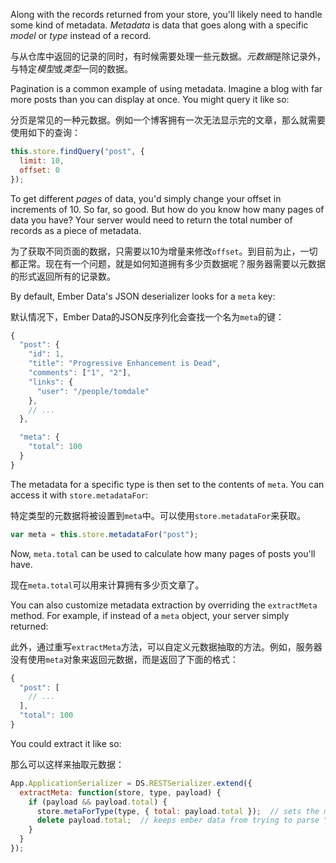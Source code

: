 Along with the records returned from your store, you'll likely need to handle some kind of metadata. *Metadata* is data that goes along with a specific *model* or *type* instead of a record.

与从仓库中返回的记录的同时，有时候需要处理一些元数据。*元数据*是除记录外，与特定*模型*或*类型*一同的数据。

Pagination is a common example of using metadata. Imagine a blog with far more posts than you can display at once. You might query it like so:

分页是常见的一种元数据。例如一个博客拥有一次无法显示完的文章，那么就需要使用如下的查询：

```js
this.store.findQuery("post", {
  limit: 10,
  offset: 0
});
```

To get different *pages* of data, you'd simply change your offset in increments of 10. So far, so good. But how do you know how many pages of data you have? Your server would need to return the total number of records as a piece of metadata.

为了获取不同页面的数据，只需要以10为增量来修改`offset`。到目前为止，一切都正常。现在有一个问题，就是如何知道拥有多少页数据呢？服务器需要以元数据的形式返回所有的记录数。

By default, Ember Data's JSON deserializer looks for a `meta` key:

默认情况下，Ember Data的JSON反序列化会查找一个名为`meta`的键：

```js
{
  "post": {
    "id": 1,
    "title": "Progressive Enhancement is Dead",
    "comments": ["1", "2"],
    "links": {
      "user": "/people/tomdale"
    },
    // ...
  },

  "meta": {
    "total": 100
  }
}
```

The metadata for a specific type is then set to the contents of `meta`. You can access it with `store.metadataFor`:

特定类型的元数据将被设置到`meta`中。可以使用`store.metadataFor`来获取。

```js
var meta = this.store.metadataFor("post");
```

Now, `meta.total` can be used to calculate how many pages of posts you'll have.

现在`meta.total`可以用来计算拥有多少页文章了。

You can also customize metadata extraction by overriding the `extractMeta` method. For example, if instead of a `meta` object, your server simply returned:

此外，通过重写`extractMeta`方法，可以自定义元数据抽取的方法。例如，服务器没有使用`meta`对象来返回元数据，而是返回了下面的格式：

```js
{
  "post": [
    // ...
  ],
  "total": 100
}
```

You could extract it like so:

那么可以这样来抽取元数据：

```js
App.ApplicationSerializer = DS.RESTSerializer.extend({
  extractMeta: function(store, type, payload) {
    if (payload && payload.total) {
      store.metaForType(type, { total: payload.total });  // sets the metadata for "post"
      delete payload.total;  // keeps ember data from trying to parse "total" as a record
    }
  }
});
```

